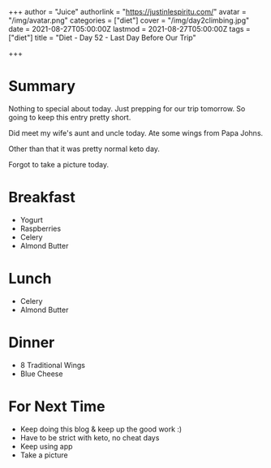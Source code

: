 +++
author = "Juice"
authorlink = "https://justinlespiritu.com/"
avatar = "/img/avatar.png"
categories = ["diet"]
cover = "/img/day2climbing.jpg"
date = 2021-08-27T05:00:00Z
lastmod = 2021-08-27T05:00:00Z
tags = ["diet"]
title = "Diet - Day 52 - Last Day Before Our Trip"

+++
# Summary

Nothing to special about today.  Just prepping for our trip tomorrow.  So going to keep this entry pretty short.

Did meet my wife's aunt and uncle today.  Ate some wings from Papa Johns.

Other than that it was pretty normal keto day.

Forgot to take a picture today.

# Breakfast

* Yogurt
* Raspberries
* Celery
* Almond Butter

# Lunch

* Celery
* Almond Butter

# Dinner

* 8 Traditional Wings 
* Blue Cheese

# For Next Time

* Keep doing this blog & keep up the good work :)
* Have to be strict with keto, no cheat days
* Keep using app
* Take a picture